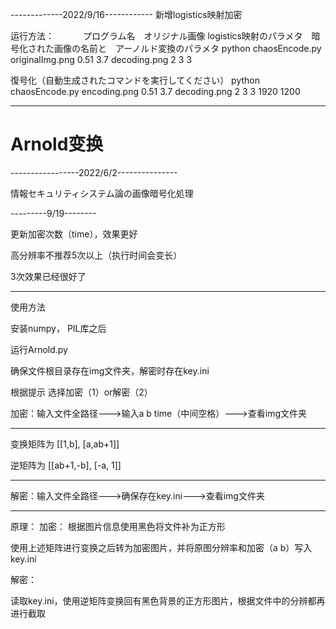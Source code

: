 -------------2022/9/16------------
新增logistics映射加密

运行方法：
　　　プログラム名　オリジナル画像  logistics映射のパラメタ　暗号化された画像の名前と　アーノルド変換のパラメタ
python chaosEncode.py originalImg.png 0.51 3.7 decoding.png 2 3 3

復号化（自動生成されたコマンドを実行してください）
python chaosEncode.py encoding.png 0.51 3.7 decoding.png 2 3 3 1920 1200



-------------------------------------

# Arnold变换

-----------------2022/6/2---------------

情報セキュリティシステム論の画像暗号化処理

---------9/19--------

更新加密次数（time），效果更好

高分辨率不推荐5次以上（执行时间会变长）

3次效果已经很好了


---------------------
使用方法

安装numpy， PIL库之后

运行Arnold.py 

确保文件根目录存在img文件夹，解密时存在key.ini

根据提示 选择加密（1）or解密（2）

加密：输入文件全路径--->输入a b time（中间空格）--->查看img文件夹

-------------
变换矩阵为
[[1,b],
[a,ab+1]]

逆矩阵为
[[ab+1,-b],
[-a, 1]]

-------------
解密：输入文件全路径--->确保存在key.ini--->查看img文件夹

-------------

原理：
加密：
根据图片信息使用黑色将文件补为正方形

使用上述矩阵进行变换之后转为加密图片，并将原图分辨率和加密（a b）写入key.ini

解密：

读取key.ini，使用逆矩阵变换回有黑色背景的正方形图片，根据文件中的分辨都再进行截取

